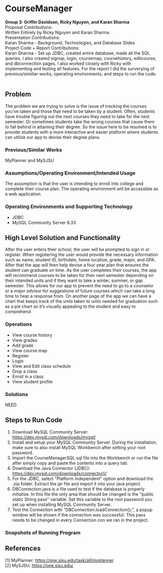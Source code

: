 # CourseManager
**Group 3: Griffin Davidson, Ricky Nguyen, and Karan Sharma**
<br />
Proposal Contributions:<br />
Written Entirely by Ricky Nguyen and Karan Sharma <br />
Presentation Contributions:<br />
Karan Sharma - Background, Technologies, and Database Slides<br />
Project Code + Report Contributions:<br />
Karan Sharma - Set up JDBC, created entire database, made all the SQL queries. I also created signup, login, coursemap, coursehistory, editcourse, and dbconnection pages. I also worked closely with Ricky with implementing and testing all features. For the report I did the surverying of previous/similiar works, operating environments, and steps to run the code.  <br />
<br />
## Problem
The problem we are trying to solve is the issue of tracking the courses you’ve taken and those that need to be taken by a student. Often, students have trouble figuring out the next courses they need to take for the next semester. Or sometimes students take the wrong courses that cause them to fall behind in attaining their degree. So the issue here to be resolved is to provide students with a more interactive and easier platform where students can utilize our app to devise their degree plans.
### Previous/Similar Works
MyPlanner and MySJSU
### Assumptions/Operating Environment/Intended Usage
The assumption is that the user is intending to enroll into college and complete their course plan. The operating environment will be accessible as a web application.

### Operating Environments and Supporting Technology
- JDBC
- MySQL Community Server 8.33

## High Level Solution and Functionality
After the user enters their school, the user will be prompted to sign in or register. When registering the user would provide the necessary information such as name, student ID, birthdate, home location, grade, major, and GPA. After that the app will then help devise a four year plan that ensures the student can graduate on time. As the user completes their courses, the app will recommend courses to be taken for their next semester depending on their intended units and if they want to take a winter, summer, or gap semester. This allows for our app to prevent the need to go to a counselor or a major advisor for suggestions of future courses which can take a long time to hear a response from. On another page of the app we can have a chart that keeps track of the units taken to units needed for graduation such as a pie chart so it’s visually appealing to the student and easy to comprehend.

### Operations
- View course history
- View grades
- Add grade
- View course map
- Register
- Login
- View and Edit class schedule
- Drop a class
- Enroll in a class
- View student profile

### Solutions
NEED

## Steps to Run Code
1. Download MySQL Community Server: https://dev.mysql.com/downloads/mysql/
2. Install and setup your MySQL Community Server. During the installation, make sure to also install MySQL Workbench after setting your root password. 
3. Import the CourseManagerSQL.sql file into the Workbench or run the file after simply copy and paste the contents into a query tab.
4. Download the Java Connector (JDBC): https://dev.mysql.com/downloads/connector/j/
5. For the JDBC, select "Platform Independent" option and download the .zip folder. Extract the jar file and import it into your java project.
6. DBConnection.java is a file used to test if the database is properly initialize. In this file the only area that should be changed is the "public static String pass" variable. Set this variable to the root password you set up when installing MySQL Community Server. 
7. Test the Connection with "DBConnection.loadConnection();", a popup window will be shown if the connection was successful. This pass needs to be changed in every Connection con we ran in the project. 

### Snapshots of Running Program

## References
[1] MyPlanner: https://one.sjsu.edu/task/all/myplanner
<br />
[2] MySJSU: https://one.sjsu.edu/
